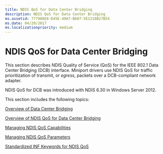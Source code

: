```yaml
---
title: NDIS QoS for Data Center Bridging
description: NDIS QoS for Data Center Bridging
ms.assetid: 777988E8-D45E-49A7-B607-5E1218B27B54
ms.date: 04/20/2017
ms.localizationpriority: medium
---
```


# NDIS QoS for Data Center Bridging


This section describes NDIS Quality of Service (QoS) for the IEEE 802.1 Data Center Bridging (DCB) interface. Miniport drivers use NDIS QoS for traffic prioritization of transmit, or *egress*, packets over a DCB-compliant network adapter.

NDIS QoS for DCB was introduced with NDIS 6.30 in Windows Server 2012.

This section includes the following topics:

[Overview of Data Center Bridging](overview-of-data-center-bridging.md)

[Overview of NDIS QoS for Data Center Bridging](overview-of-ndis-qos-for-data-center-bridging.md)

[Managing NDIS QoS Capabilities](managing-ndis-qos-capabilities.md)

[Managing NDIS QoS Parameters](managing-ndis-qos--parameters.md)

[Standardized INF Keywords for NDIS QoS](standardized-inf-keywords-for-ndis-qos.md)

 

 






